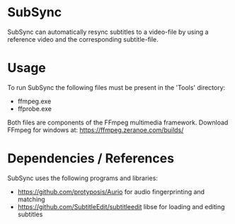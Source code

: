 # SubSync

SubSync can automatically resync subtitles to a video-file by using a reference video and the corresponding subtitle-file.

# Usage
To run SubSync the following files must be present in the 'Tools' directory:
- ffmpeg.exe
- ffprobe.exe

Both files are components of the FFmpeg multimedia framework. Download FFmpeg for windows at: https://ffmpeg.zeranoe.com/builds/

# Dependencies / References

SubSync uses the following programs and libraries:
- https://github.com/protyposis/Aurio for audio fingerprinting and matching
- https://github.com/SubtitleEdit/subtitleedit libse for loading and editing subtitles


